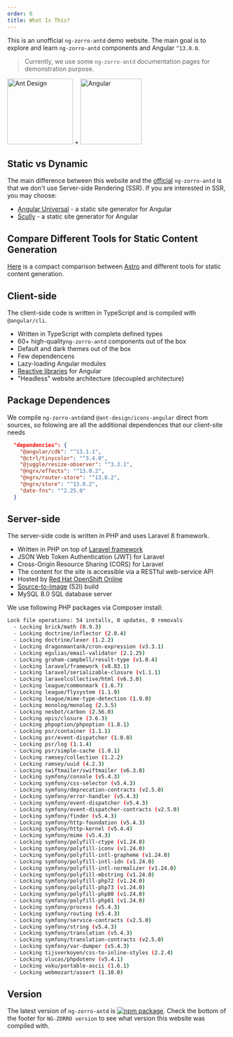 ```yaml
---
order: 0
title: What Is This?
---
```


This is an unofficial `ng-zorro-antd` demo website. The main goal is to explore and learn `ng-zorro-antd` components and Angular `^13.0.0`.

> Currently, we use some `ng-zorro-antd` documentation pages for demonstration purpose.

<div class="pic-plus">
  <img alt="Ant Design" width="150" height="150" src="https://img.alicdn.com/tfs/TB1g.mWZAL0gK0jSZFtXXXQCXXa-200-200.svg">
  <span>+</span>
  <img alt="Angular" width="140" height="150" src="https://img.alicdn.com/tfs/TB1Z0PywTtYBeNjy1XdXXXXyVXa-186-200.svg">
</div>

## Static vs Dynamic

The main difference between this website and the [official](https://ng.ant.design/docs/introduce/en) `ng-zorro-antd` is that we don't use Server-side Rendering (SSR). If you are interested in SSR, you may choose:

- [Angular Universal](https://github.com/angular/universal) - a static site generator for Angular
- [Scully](https://github.com/scullyio/scully) - a static site generator for Angular

## Compare Different Tools for Static Content Generation

[Here](https://docs.astro.build/comparing-astro-vs-other-tools/) is a compact comparison between [Astro](https://github.com/snowpackjs/astro) and different tools for static content generation.

## Client-side

The client-side code is written in TypeScript and is compiled with `@angular/cli`.

- Written in TypeScript with complete defined types
- 60+ high-quality`ng-zorro-antd` components out of the box
- Default and dark themes out of the box
- Few dependencens
- Lazy-loading Angular modules
- [Reactive libraries](https://github.com/ngrx/platform) for Angular
- "Headless" website architecture (decoupled architecture)

## Package Dependences

We compile `ng-zorro-antd`and `@ant-design/icons-angular` direct from sources, so folowing are all the additional dependences that our client-site needs

```json
  "dependencies": {
    "@angular/cdk": "^13.1.1",
    "@ctrl/tinycolor": "^3.4.0",
    "@juggle/resize-observer": "^3.3.1",
    "@ngrx/effects": "^13.0.2",
    "@ngrx/router-store": "^13.0.2",
    "@ngrx/store": "^13.0.2",
    "date-fns": "^2.25.0"
  }
```

## Server-side

The server-side code is written in PHP and uses Laravel 8 framework.

- Written in PHP on top of [Laravel framework](https://github.com/laravel/framework)
- JSON Web Token Authentication (JWT) for Laravel
- Cross-Origin Resource Sharing (CORS) for Laravel
- The content for the site is accessible via a RESTful web-service API
- Hosted by [Red Hat OpenShift Online](https://www.openshift.com/products/online/)
- [Source-to-Image](https://docs.openshift.com/container-platform/3.11/architecture/core_concepts/builds_and_image_streams.html#source-build) (S2I) build
- MySQL 8.0 SQL database server

We use following PHP packages via Composer install:

```bash
Lock file operations: 54 installs, 0 updates, 0 removals
  - Locking brick/math (0.9.3)
  - Locking doctrine/inflector (2.0.4)
  - Locking doctrine/lexer (1.2.2)
  - Locking dragonmantank/cron-expression (v3.3.1)
  - Locking egulias/email-validator (2.1.25)
  - Locking graham-campbell/result-type (v1.0.4)
  - Locking laravel/framework (v8.83.1)
  - Locking laravel/serializable-closure (v1.1.1)
  - Locking laravelcollective/html (v6.3.0)
  - Locking league/commonmark (1.6.7)
  - Locking league/flysystem (1.1.9)
  - Locking league/mime-type-detection (1.9.0)
  - Locking monolog/monolog (2.3.5)
  - Locking nesbot/carbon (2.56.0)
  - Locking opis/closure (3.6.3)
  - Locking phpoption/phpoption (1.8.1)
  - Locking psr/container (1.1.1)
  - Locking psr/event-dispatcher (1.0.0)
  - Locking psr/log (1.1.4)
  - Locking psr/simple-cache (1.0.1)
  - Locking ramsey/collection (1.2.2)
  - Locking ramsey/uuid (4.2.3)
  - Locking swiftmailer/swiftmailer (v6.3.0)
  - Locking symfony/console (v5.4.3)
  - Locking symfony/css-selector (v5.4.3)
  - Locking symfony/deprecation-contracts (v2.5.0)
  - Locking symfony/error-handler (v5.4.3)
  - Locking symfony/event-dispatcher (v5.4.3)
  - Locking symfony/event-dispatcher-contracts (v2.5.0)
  - Locking symfony/finder (v5.4.3)
  - Locking symfony/http-foundation (v5.4.3)
  - Locking symfony/http-kernel (v5.4.4)
  - Locking symfony/mime (v5.4.3)
  - Locking symfony/polyfill-ctype (v1.24.0)
  - Locking symfony/polyfill-iconv (v1.24.0)
  - Locking symfony/polyfill-intl-grapheme (v1.24.0)
  - Locking symfony/polyfill-intl-idn (v1.24.0)
  - Locking symfony/polyfill-intl-normalizer (v1.24.0)
  - Locking symfony/polyfill-mbstring (v1.24.0)
  - Locking symfony/polyfill-php72 (v1.24.0)
  - Locking symfony/polyfill-php73 (v1.24.0)
  - Locking symfony/polyfill-php80 (v1.24.0)
  - Locking symfony/polyfill-php81 (v1.24.0)
  - Locking symfony/process (v5.4.3)
  - Locking symfony/routing (v5.4.3)
  - Locking symfony/service-contracts (v2.5.0)
  - Locking symfony/string (v5.4.3)
  - Locking symfony/translation (v5.4.3)
  - Locking symfony/translation-contracts (v2.5.0)
  - Locking symfony/var-dumper (v5.4.3)
  - Locking tijsverkoyen/css-to-inline-styles (2.2.4)
  - Locking vlucas/phpdotenv (v5.4.1)
  - Locking voku/portable-ascii (1.6.1)
  - Locking webmozart/assert (1.10.0)
```

## Version

The latest version of `ng-zorro-antd` is [![npm package](https://img.shields.io/npm/v/ng-zorro-antd.svg?style=flat-square)](https://www.npmjs.org/package/ng-zorro-antd). Check the bottom of the footer for `NG-ZORRO version` to see what version this website was compiled with.
